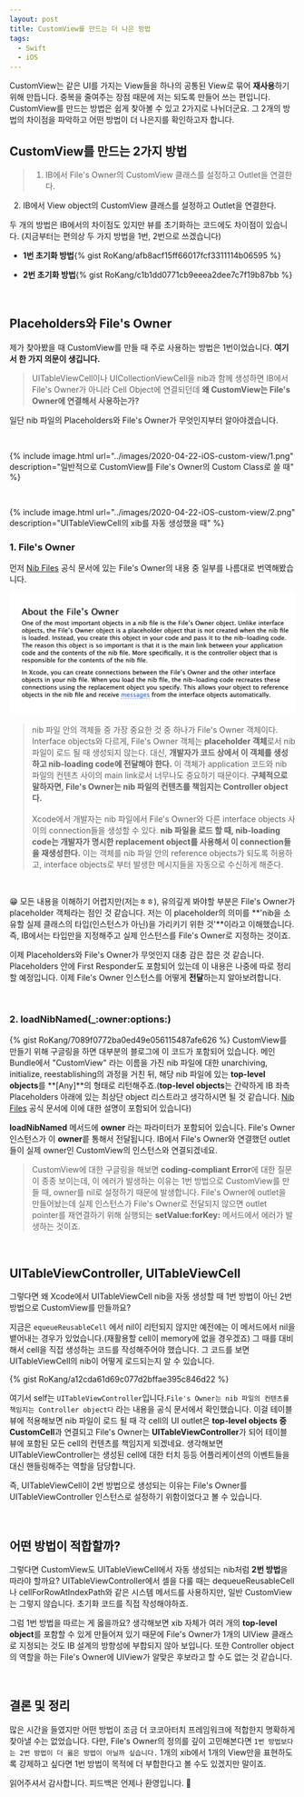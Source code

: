 ```yaml
---
layout: post
title: CustomView를 만드는 더 나은 방법
tags:
  - Swift
  - iOS
---
```

CustomView는 같은 UI를 가지는 View들을 하나의 공통된 View로 묶어 **재사용**하기 위해 만듭니다. 중복을 줄여주는 장점 때문에 저는 되도록 만들어 쓰는 편입니다. CustomView를 만드는 방법은 쉽게 찾아볼 수 있고 2가지로 나뉘더군요. 그 2개의 방법의 차이점을 파악하고 어떤 방법이 더 나은지를 확인하고자 합니다.

## CustomView를 만드는 2가지 방법
> 1. IB에서 File's Owner의 CustomView 클래스를 설정하고 Outlet을 연결한다.
2. IB에서 View object의 CustomView 클래스를 설정하고 Outlet을 연결한다.

두 개의 방법은 IB에서의 차이점도 있지만 뷰를 초기화하는 코드에도 차이점이 있습니다.
(지금부터는 편의상 두 가지 방법을 1번, 2번으로 쓰겠습니다)

- **1번 초기화 방법**{% gist RoKang/afb8acf15ff66017fcf3311114b06595 %}

- **2번 초기화 방법**{% gist RoKang/c1b1dd0771cb9eeea2dee7c7f19b87bb %}

<br>

## Placeholders와 File's Owner
제가 찾아봤을 때 CustomView를 만들 때 주로 사용하는 방법은 1번이었습니다. **여기서 한 가지 의문이 생깁니다.**
> UITableViewCell이나 UICollectionViewCell을 nib과 함께 생성하면 IB에서 File's Owner가 아니라 Cell Object에 연결되던데 **왜 CustomView는 File's Owner에 연결해서 사용하는가?**

일단 nib 파일의 Placeholders와 File's Owner가 무엇인지부터 알아야겠습니다.

<br>

{% include image.html url="../images/2020-04-22-iOS-custom-view/1.png" description="일반적으로 CustomView를 File's Owner의 Custom Class로 쓸 때" %}

<br>

{% include image.html url="../images/2020-04-22-iOS-custom-view/2.png" description="UITableViewCell의 xib를 자동 생성했을 때" %}
<br>

### 1. File's Owner
먼저 [Nib Files](https://developer.apple.com/library/archive/documentation/Cocoa/Conceptual/LoadingResources/CocoaNibs/CocoaNibs.html) 공식 문서에 있는 File's Owner의 내용 중 일부를 나름대로 번역해봤습니다.

![img2](../images/2020-04-22-iOS-custom-view/3.png)

> nib 파일 안의 객체들 중 가장 중요한 것 중 하나가 File's Owner 객체이다. Interface objects와 다르게, File's Owner 객체는 **placeholder 객체**로서 nib 파일이 로드 될 때 생성되지 않는다. 대신, **개발자가 코드 상에서 이 객체를 생성하고 nib-loading code에 전달해야 한다.** 이 객체가 application 코드와 nib 파일의 컨텐츠 사이의 main link로서 너무나도 중요하기 때문이다. **구체적으로 말하자면, File's Owner는 nib 파일의 컨텐츠를 책임지는 Controller object다.**
<br><br>
Xcode에서 개발자는 nib 파일에서 File's Owner와 다른 interface objects 사이의 connection들을 생성할 수 있다. **nib 파일을 로드 할 때, nib-loading code는 개발자가 명시한 replacement object를 사용해서 이 connection들을 재생성한다.** 이는 객체를 nib 파일 안의 reference objects가 되도록 허용하고, interface objects로 부터 발생한 메시지들을 자동으로 수신하게 해준다.

<br>

😁 모든 내용을 이해하기 어렵지만(저는ㅎㅎ), 유의깊게 봐야할 부분은 File's Owner가 placeholder 객체라는 점인 것 같습니다. 저는 이 placeholder의 의미를 **'nib을 소유할 실제 클래스의 타입(인스턴스가 아닌)을 가리키기 위한 것'**이라고 이해했습니다. 즉, IB에서는 타입만을 지정해주고 실제 인스턴스를 File's Owner로 지정하는 것이죠.

이제 Placeholders와 File's Owner가 무엇인지 대충 감은 잡은 것 같습니다. Placeholders 안에 First Responder도 포함되어 있는데 이 내용은 나중에 따로 정리할 예정입니다. 이제 File's Owner 인스턴스를 어떻게 **전달**하는지 알아보려합니다.

<br>

### 2. loadNibNamed(_:owner:options:)
{% gist RoKang/7089f0772ba0ed49e056115487afe626 %}
CustomView를 만들기 위해 구글링을 하면 대부분의 블로그에 이 코드가 포함되어 있습니다. 메인 Bundle에서 "CustomView" 라는 이름을 가진 nib 파일에 대한 unarchiving, initialize, reestablishing의 과정을 거친 뒤, 해당 nib 파일에 있는 **top-level objects**를 **[Any]**의 형태로 리턴해주죠.(**top-level objects**는 간략하게 IB 좌측 Placeholders 아래에 있는 최상단 object 리스트라고 생각하시면 될 것 같습니다. [Nib Files](https://developer.apple.com/library/archive/documentation/Cocoa/Conceptual/LoadingResources/CocoaNibs/CocoaNibs.html) 공식 문서에 이에 대한 설명이 포함되어 있습니다)

**loadNibNamed** 메서드에 **owner** 라는 파라미터가 포함되어 있습니다. File's Owner 인스턴스가 이 **owner**릍 통해서 전달됩니다. IB에서 File's Owner와 연결했던 outlet들이 실제 owner인 CustomView의 인스턴스와 연결되겠네요.

> CustomView에 대한 구글링을 해보면 **coding-compliant Error**에 대한 질문이 종종 보이는데, 이 에러가 발생하는 이유는 1번 방법으로 CustomView를 만들 때, owner를 nil로 설정하기 때문에 발생합니다. File's Owner에 outlet을 만들어놨는데 실제 인스턴스가 File's Owner로 전달되지 않으면 outlet pointer를 재연결하기 위해 실행되는 **setValue:forKey:** 메서드에서 에러가 발생하는 것이죠.

<br>

## UITableViewController, UITableViewCell

그렇다면 왜 Xcode에서 UITableViewCell nib을 자동 생성할 때 1번 방법이 아닌 2번 방법으로 CustomView를 만들까요?

지금은 `equeueReusableCell` 에서 nil이 리턴되지 않지만 예전에는 이 메서드에서 nil을 뱉어내는 경우가 있었습니다.(재활용할 cell이 memory에 없을 경우겠죠) 그 때를 대비해서 cell을 직접 생성하는 코드를 작성해주어야 했습니다. 그 코드를 보면 UITableViewCell의 nib이 어떻게 로드되는지 알 수 있습니다.

{% gist RoKang/a12cda61d69c077d2bffae395c846d22 %}

여기서 self는 `UITableViewController`입니다.`File's Owner는 nib 파일의 컨텐츠를 책임지는 Controller object다` 라는 내용을 공식 문서에서 확인했습니다. 이걸 테이블 뷰에 적용해보면 nib 파일이 로드 될 때 각 cell의 UI outlet은 **top-level objects 중 CustomCell**과 연결되고 File's Owner는 **UITableViewController**가 되어 테이블 뷰에 포함된 모든 cell의 컨텐츠를 책임지게 되겠네요. 생각해보면 UITableViewController는 생성된 cell에 대한 터치 등등 어플리케이션의 이벤트들을 대신 핸들링해주는 역할을 담당합니다.

즉, UITableViewCell이 2번 방법으로 생성되는 이유는 File's Owner를 UITableViewController 인스턴스로 설정하기 위함이었다고 볼 수 있습니다.

<br>

## 어떤 방법이 적합할까?
그렇다면 CustomView도 UITableViewCell에서 자동 생성되는 nib처럼 **2번 방법**을 따라야 할까요? UITableViewController에서 셀을 다룰 때는 dequeueReusableCell나 cellForRowAtIndexPath와 같은 시스템 메서드를 사용하지만, 일반 CustomView는 그렇지 않습니다. 초기화 코드를 직접 작성해야하죠.

그럼 1번 방법을 따르는 게 옳을까요? 생각해보면 xib 자체가 여러 개의 **top-level object**를 포함할 수 있게 만들어져 있기 때문에 File's Owner가 1개의 UIView 클래스로 지정되는 것도 IB 설계의 방향성에 부합되지 않아 보입니다. 또한 Controller object의 역할을 하는 File's Owner에 UIView가 알맞은 후보라고 할 수도 없는 것 같습니다.

<br>

## 결론 및 정리
많은 시간을 들였지만 어떤 방법이 조금 더 코코아터치 프레임워크에 적합한지 명확하게 찾아낼 수는 없었습니다. 
다만, File's Owner의 정의를 깊이 고민해본다면 `1번 방법보다는 2번 방법이 더 옳은 방법이 아닐까 싶습니다.`
1개의 xib에서 1개의 View만을 표현하도록 강제하고 싶다면 1번 방법이 목적에 더 부합한다고 볼 수도 있겠지만 말이죠.

읽어주셔서 감사합니다. 피드백은 언제나 환영입니다. 🚀